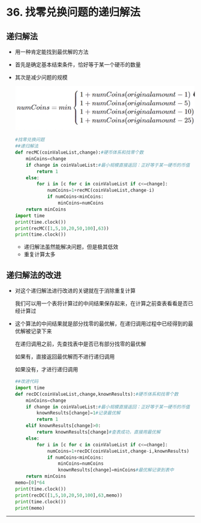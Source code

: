# 36. 找零兑换问题的递归解法

## 递归解法

- 用一种肯定能找到最优解的方法
- 首先是确定基本结束条件，恰好等于某一个硬币的数量
- 其次是减少问题的规模

    ![36%20%E6%89%BE%E9%9B%B6%E5%85%91%E6%8D%A2%E9%97%AE%E9%A2%98%E7%9A%84%E9%80%92%E5%BD%92%E8%A7%A3%E6%B3%95%20b6ab63700e3d455198d00e1e533d2491.png](36%20%E6%89%BE%E9%9B%B6%E5%85%91%E6%8D%A2%E9%97%AE%E9%A2%98%E7%9A%84%E9%80%92%E5%BD%92%E8%A7%A3%E6%B3%95%20b6ab63700e3d455198d00e1e533d2491.png)

    ```python
    #找零兑换问题
    ##递归解法
    def recMC(coinValueList,change):#硬币体系和找零个数
        minCoins=change
        if change in coinValueList:#最小规模直接返回：正好等于某一硬币的币值
            return 1
        else:
            for i in [c for c in coinValueList if c<=change]:
                numCoins=1+recMC(coinValueList,change-i)
                if numCoins<minCoins:
                    minCoins=numCoins
        return minCoins
    import time
    print(time.clock())
    print(recMC([1,5,10,20,50,100],63))
    print(time.clock())
    ```

    - 递归解法虽然能解决问题，但是极其低效
    - 重复计算太多

## 递归解法的改进

- 对这个递归解法进行改进的关键就在于消除重复计算

    我们可以用一个表将计算过的中间结果保存起来，在计算之前查表看看是否已经计算过

- 这个算法的中间结果就是部分找零的最优解，在递归调用过程中已经得到的最优解被记录下来

    在递归调用之前，先查找表中是否已有部分找零的最优解

    如果有，直接返回最优解而不进行递归调用

    如果没有，才进行递归调用

    ```python
    ##改进代码
    import time
    def recDC(coinValueList,change,knownResults):#硬币体系和找零个数
        minCoins=change
        if change in coinValueList:#最小规模直接返回：正好等于某一硬币的币值
            knownResults[change]=1#记录最优解
            return 1
        elif knownResults[change]>0:
            return knownResults[change]#查表成功，直接用最优解
        else:
            for i in [c for c in coinValueList if c<=change]:
                numCoins=1+recDC(coinValueList,change-i,knownResults)
                if numCoins<minCoins:
                    minCoins=numCoins
                    knownResults[change]=minCoins#最优解记录到表中
        return minCoins
    memo=[0]*64
    print(time.clock())
    print(recDC([1,5,10,20,50,100],63,memo))
    print(time.clock())
    print(memo)
    ```

---